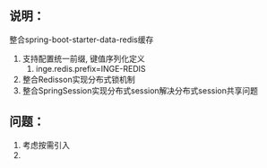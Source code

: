 ## 说明：

整合spring-boot-starter-data-redis缓存

1. 支持配置统一前缀, 键值序列化定义
    1. inge.redis.prefix=INGE-REDIS
2. 整合Redisson实现分布式锁机制
3. 整合SpringSession实现分布式session解决分布式session共享问题

## 问题：

1. 考虑按需引入
2.

